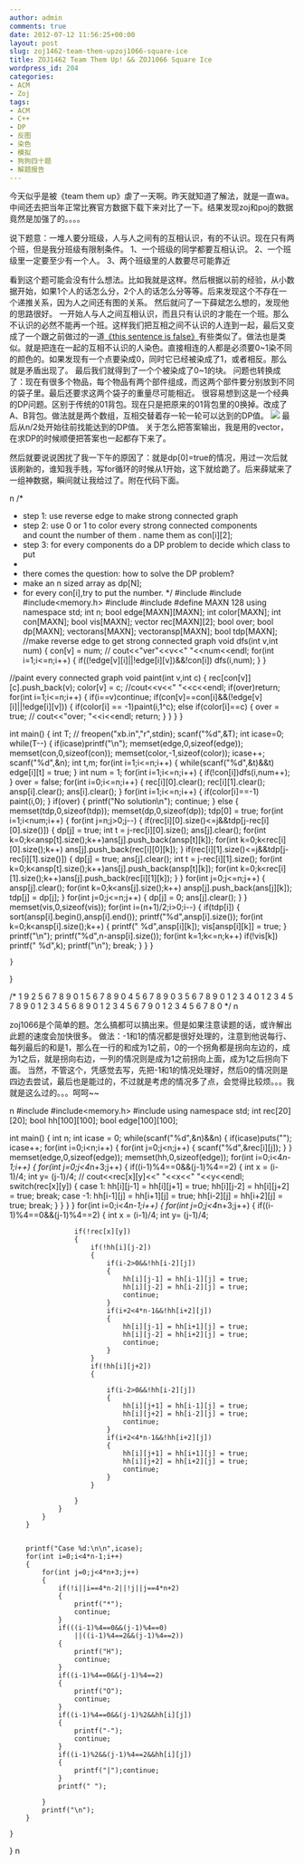 ```yaml
---
author: admin
comments: true
date: 2012-07-12 11:56:25+00:00
layout: post
slug: zoj1462-team-them-upzoj1066-square-ice
title: ZOJ1462 Team Them Up! && ZOJ1066 Square Ice
wordpress_id: 204
categories:
- ACM
- Zoj
tags:
- ACM
- C++
- DP
- 反图
- 染色
- 模拟
- 狗狗四十题
- 解题报告
---
```


今天似乎是被《team them up》虐了一天啊。昨天就知道了解法，就是一直wa。中间还去把当年正常比赛官方数据下载下来对比了一下。结果发现zoj和poj的数据竟然是加强了的。。。。

说下题意：一堆人要分班级，人与人之间有的互相认识，有的不认识。现在只有两个班，但是我分班级有限制条件。
1、一个班级的同学都要互相认识。
2、一个班级里一定要至少有一个人。
3、两个班级里的人数要尽可能靠近

看到这个题可能会没有什么想法。比如我就是这样。然后根据以前的经验，从小数据开始，如果1个人的话怎么分，2个人的话怎么分等等。后来发现这个不存在一个递推关系，因为人之间还有图的关系。
然后就问了一下薛斌怎么想的，发现他的思路很好。
一开始人与人之间互相认识，而且只有认识的才能在一个班。那么不认识的必然不能再一个班。这样我们把互相之间不认识的人连到一起，最后又变成了一个跟之前做过的一道[《this sentence is false》](http://wonderflow.info/archives/131)有些类似了。做法也是类似。就是把连在一起的互相不认识的人染色。直接相连的人都是必须要0~1染不同的颜色的。如果发现有一个点要染成0，同时它已经被染成了1，或者相反。那么就是矛盾出现了。
最后我们就得到了一个个被染成了0~1的块。
问题也转换成了：现在有很多个物品，每个物品有两个部件组成，而这两个部件要分别放到不同的袋子里。最后还要求这两个袋子的重量尽可能相近。
很容易想到这是一个经典的DP问题。区别于传统的01背包。现在只是把原来的01背包里的0换掉。改成了A、B背包。做法就是两个数组，互相交替着存一轮一轮可以达到的DP值。
[![](http://wonderflow.info/wp-content/uploads/2012/07/11.png)](http://wonderflow.info/wp-content/uploads/2012/07/11.png)
最后从n/2处开始往前找能达到的DP值。
关于怎么把答案输出，我是用的vector，在求DP的时候顺便把答案也一起都存下来了。

然后就要说说困扰了我一下午的原因了：就是dp[0]=true的情况，用过一次后就该刷新的，谁知我手贱，写for循环的时候从1开始，这下就给跪了。后来薛斌来了一组神数据，瞬间就让我给过了。附在代码下面。

n
/*
 * step 1: use reverse edge to make strong connected graph
 * step 2: use 0 or 1 to color every strong connected components  
  			and count the number of them . name them as con[i][2];
 * step 3: for every components do a DP problem to decide which class to put
 *
 * there comes the question: how to solve the DP problem?
 * make an n sized array as dp[N]; 
 * for every con[i],try to put the number.
 */
#include<iostream>
#include<cstdio>
#include<memory.h>
#include<vector>
#include<algorithm>
#define MAXN 128
using namespace std;
int n;
bool edge[MAXN][MAXN];
int color[MAXN];
int con[MAXN];
bool vis[MAXN];
vector<int> rec[MAXN][2];
bool over;
bool dp[MAXN];
vector<int>ans[MAXN];
vector<int>ansp[MAXN];
bool tdp[MAXN];
//make reverse edge to get strong connected graph
void dfs(int v,int num)
{
	con[v] = num;
//	cout<<"ver"<<v<<" "<<num<<endl;
	for(int i=1;i<=n;i++)
	{
		if((!edge[v][i]||!edge[i][v])&&!con[i])
			dfs(i,num);
	}
}

//paint every connected graph
void paint(int v,int c)
{
	rec[con[v]][c].push_back(v);
	color[v] = c;
	//cout<<v<<" "<<c<<endl;
	if(over)return;
	for(int i=1;i<=n;i++)
	{
		if(i==v)continue;
		if(con[v]==con[i]&&(!edge[v][i]||!edge[i][v]))
		{
			if(color[i] == -1)paint(i,1^c);
			else if(color[i]==c)
			{
				over = true;
			//	cout<<"over; "<<i<<endl;
				return;
			}
		}
	}
}

int main()
{
	int T;
//	freopen("xb.in","r",stdin);
	scanf("%d",&T);
	int icase=0;
	while(T--)
	{
		if(icase)printf("\n");
		memset(edge,0,sizeof(edge));
		memset(con,0,sizeof(con));
		memset(color,-1,sizeof(color));
		icase++;
		scanf("%d",&n);
		int t,m;
		for(int i=1;i<=n;i++)
		{
			while(scanf("%d",&t)&&t)
				edge[i][t] = true;
		}
		int num = 1;
		for(int i=1;i<=n;i++)
		{
			if(!con[i])dfs(i,num++);
		}
		over = false;
		for(int i=0;i<=n;i++)
		{
			rec[i][0].clear();
			rec[i][1].clear();
			ansp[i].clear();
			ans[i].clear();
		}
		for(int i=1;i<=n;i++)
		{
			if(color[i]==-1)
				paint(i,0);
		}
		if(over)
		{
			printf("No solution\n");
			continue;
		}
		else
		{
			memset(tdp,0,sizeof(tdp));
			memset(dp,0,sizeof(dp));
			tdp[0] = true;
			for(int i=1;i<num;i++)
			{
				for(int j=n;j>0;j--)
				{
					if(rec[i][0].size()<=j&&tdp[j-rec[i][0].size()])
					{
						dp[j] = true;
						int t = j-rec[i][0].size();
					ans[j].clear();
						for(int k=0;k<ansp[t].size();k++)ans[j].push_back(ansp[t][k]);
						for(int k=0;k<rec[i][0].size();k++)
							ans[j].push_back(rec[i][0][k]);
					}
					if(rec[i][1].size()<=j&&tdp[j-rec[i][1].size()])
					{
						dp[j] = true;
					ans[j].clear();
						int t = j-rec[i][1].size();
						for(int k=0;k<ansp[t].size();k++)ans[j].push_back(ansp[t][k]);
						for(int k=0;k<rec[i][1].size();k++)ans[j].push_back(rec[i][1][k]);
					}
				}
				for(int j=0;j<=n;j++)
				{
					ansp[j].clear();
					for(int k=0;k<ans[j].size();k++)
						ansp[j].push_back(ans[j][k]);
					tdp[j] = dp[j];
				}
				for(int j=0;j<=n;j++)
				{
					dp[j] = 0;
					ans[j].clear();
				}
			}
			memset(vis,0,sizeof(vis));
			for(int i=(n+1)/2;i>0;i--)
			{
				if(tdp[i])
				{
					sort(ansp[i].begin(),ansp[i].end());
					printf("%d",ansp[i].size());
					for(int k=0;k<ansp[i].size();k++)
					{
						printf(" %d",ansp[i][k]);
						vis[ansp[i][k]] = true;
					}
					printf("\n");
					printf("%d",n-ansp[i].size());
					for(int k=1;k<=n;k++)
						if(!vis[k])
							printf(" %d",k);
					printf("\n");
					break;
				}
			}
		}

	}
}

/*
1
9
2 5 6 7 8 9 0
1 5 6 7 8 9 0
4 5 6 7 8 9 0
3 5 6 7 8 9 0
1 2 3 4 0
1 2 3 4 5 7 8 9 0
1 2 3 4 5 6 8 9 0
1 2 3 4 5 6 7 9 0
1 2 3 4 5 6 7 8 0
*/
n

zoj1066是个简单的题。怎么搞都可以搞出来。但是如果注意读题的话，或许解出此题的速度会加快很多。
做法：-1和1的情况都是很好处理的，注意到他说每行、每列最后的和是1，那么在一行的和成为1之前，0的一个拐角都是拐向左边的，成为1之后，就是拐向右边，一列的情况则是成为1之前拐向上面，成为1之后拐向下面。
当然，不管这个，凭感觉去写，先把-1和1的情况处理好，然后0的情况则是四边去尝试，最后也是能过的，不过就是考虑的情况多了点，会觉得比较烦。。。我就是这么过的。。。呵呵~~

n
#include<iostream>
#include<memory.h>
#include<cstdio>
using namespace std;
int rec[20][20];
bool hh[100][100];
bool edge[100][100];



int main()
{
	int n;
	int icase = 0;
	while(scanf("%d",&n)&&n)
	{
		if(icase)puts("");
		icase++;
		for(int i=0;i<n;i++)
		{
			for(int j=0;j<n;j++)
			{
				scanf("%d",&rec[i][j]);
			}
		}
		memset(edge,0,sizeof(edge));
		memset(hh,0,sizeof(edge));
		for(int i=0;i<4*n-1;i++)
		{
			for(int j=0;j<4*n+3;j++)
			{
				if((i-1)%4==0&&(j-1)%4==2)
				{
					int x = (i-1)/4;
					int y=  (j-1)/4;
				//	cout<<rec[x][y]<<" "<<x<<" "<<y<<endl;
					switch(rec[x][y])
					{
						case 1:
							hh[i][j-1] = hh[i][j+1] = true;
							hh[i][j-2] = hh[i][j+2] = true;
							break;
						case -1:
							hh[i-1][j] = hh[i+1][j] = true;
							hh[i-2][j] = hh[i+2][j] = true;
							break;
					}
				}
			}
		}
		for(int i=0;i<4*n-1;i++)
		{
			for(int j=0;j<4*n+3;j++)
			{
				if((i-1)%4==0&&(j-1)%4==2)
				{
					int x = (i-1)/4;
					int y=  (j-1)/4;
					
					if(!rec[x][y])
					{
						if(!hh[i][j-2])
						{
							if(i-2>0&&!hh[i-2][j])
							{
								hh[i][j-1] = hh[i-1][j] = true;
								hh[i][j-2] = hh[i-2][j] = true;
								continue;
							}
							if(i+2<4*n-1&&!hh[i+2][j])
							{
								hh[i][j-1] = hh[i+1][j] = true;
								hh[i][j-2] = hh[i+2][j] = true;
								continue;
							}
						}
						if(!hh[i][j+2]) 
						{

							if(i-2>0&&!hh[i-2][j])
							{
								hh[i][j+1] = hh[i-1][j] = true;
								hh[i][j+2] = hh[i-2][j] = true;
								continue;
							}
							if(i+2<4*n-1&&!hh[i+2][j])
							{
								hh[i][j+1] = hh[i+1][j] = true;
								hh[i][j+2] = hh[i+2][j] = true;
								continue;
							}
						}

					}
				}
			}
		}


		printf("Case %d:\n\n",icase);
		for(int i=0;i<4*n-1;i++)
		{
			for(int j=0;j<4*n+3;j++)
			{
				if(!i||i==4*n-2||!j||j==4*n+2)
				{
					printf("*");
					continue;
				}
				if(((i-1)%4==0&&(j-1)%4==0)
					||((i-1)%4==2&&(j-1)%4==2))
				{
					printf("H");
					continue;
				}
				if((i-1)%4==0&&(j-1)%4==2)
				{
					printf("O");
					continue;
				}
				if((i-1)%4==0&&(j-1)%2&&hh[i][j])
				{
					printf("-");
					continue;
				}
				if((i-1)%2&&(j-1)%4==2&&hh[i][j])
				{
					printf("|");continue;
				}
				printf(" ");

			}
			printf("\n");
		}

	}
}
n


